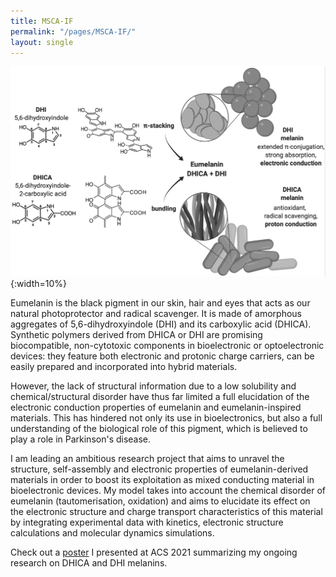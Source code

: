 ```yaml
---
title: MSCA-IF
permalink: "/pages/MSCA-IF/"
layout: single
---
```


![scheme_melanin](/images/melascheme.png){:width=10%}

Eumelanin is the black pigment in our skin, hair and eyes that acts as our natural photoprotector and radical scavenger. It is made of amorphous aggregates of 5,6-dihydroxyindole (DHI) and its carboxylic acid (DHICA). Synthetic polymers derived from DHICA or DHI are promising biocompatible, non-cytotoxic components in bioelectronic or optoelectronic devices: they feature both electronic and protonic charge carriers, can be easily prepared and incorporated into hybrid materials.


However, the lack of structural information due to a low solubility and chemical/structural disorder have thus far limited a full elucidation of the electronic conduction properties of eumelanin and eumelanin-inspired materials. This has hindered not only its use in bioelectronics, but also a full understanding of the biological role of this pigment, which is believed to play a role in Parkinson's disease.


I am leading an ambitious research project that aims to unravel the structure, self-assembly and electronic properties of eumelanin-derived materials in order to boost its exploitation as mixed conducting material in bioelectronic devices. My model takes into account the chemical disorder of eumelanin (tautomerisation, oxidation) and aims to elucidate its effect on the electronic structure and charge transport characteristics of this material by integrating experimental data with kinetics, electronic structure calculations and molecular dynamics simulations.


Check out a [poster](/images/ACSSpring21_MMatta.pdf) I presented at ACS 2021 summarizing my ongoing research on DHICA and DHI melanins.

